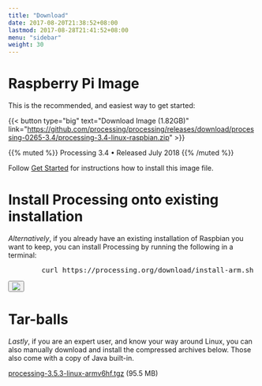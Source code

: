 ```yaml
---
title: "Download"
date: 2017-08-20T21:38:52+08:00
lastmod: 2017-08-28T21:41:52+08:00
menu: "sidebar"
weight: 30
---
```


# Raspberry Pi Image

This is the recommended, and easiest way to get started:

{{< button type="big" text="Download Image (1.82GB)" link="https://github.com/processing/processing/releases/download/processing-0265-3.4/processing-3.4-linux-raspbian.zip" >}}


{{% muted %}}
Processing 3.4 • Released July 2018
{{% /muted %}}


Follow [Get Started](../get-started) for instructions how to install this image file.

# Install Processing onto existing installation

_Alternatively_, if you already have an existing installation of Raspbian you want to keep, you can install Processing by running the following in a terminal:

<div class="download-shell">
	<pre class="shell-command">
		curl https://processing.org/download/install-arm.sh | sudo sh</pre>
	<button class="shell-copy"><img src="/media/copy.png"></img></button>
</div>

# Tar-balls

_Lastly_, if you are an expert user, and know your way around Linux, you can also manually download and install the compressed archives below. Those also come with a copy of Java built-in.

[processing-3.5.3-linux-armv6hf.tgz](https://github.com/processing/processing/releases/download/processing-0269-3.5.3/processing-3.5.3-linux-armv6hf.tgz) (95.5 MB)
